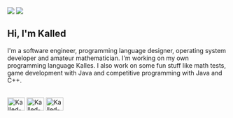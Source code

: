 
<div> 
  <a href = "mailto:augustokalled150@gmail.com"><img src="https://img.shields.io/badge/-Gmail-%23333?style=for-the-badge&logo=gmail&logoColor=white" target="_blank"></a>
   <a href="https://www.linkedin.com/in/augusto-kalled" target="_blank"><img src="https://img.shields.io/badge/-LinkedIn-%230077B5?style=for-the-badge&logo=linkedin&logoColor=white" target="_blank"></a>  
</div>

## Hi, I'm Kalled

I'm a software engineer, programming language designer,
operating system developer and amateur mathematician.
I'm working on my own programming language Kalles.
I also work on some fun stuff like math tests, game development with Java and competitive programming with Java and C++.

<div style="display: inline_block"><br>
  <img align="center" alt="Kalled-Js" height="30" width="40" src="https://cdn.jsdelivr.net/gh/devicons/devicon/icons/vim/vim-original.svg">
  <img align="center" alt="Kalled-Js" height="30" width="40" src="https://cdn.jsdelivr.net/gh/devicons/devicon/icons/c/c-original.svg">
  <img align="center" alt="Kalled-Js" height="30" width="40" src="https://cdn.jsdelivr.net/gh/devicons/devicon/icons/cplusplus/cplusplus-original.svg">
</div>
